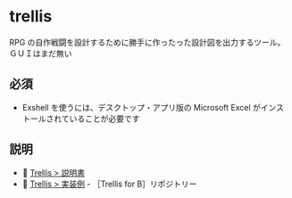 # trellis

RPG の自作戦闘を設計するために勝手に作ったった設計図を出力するツール。ＧＵＩはまだ無い  


## 必須

* Exshell を使うには、デスクトップ・アプリ版の Microsoft Excel がインストールされていることが必要です


## 説明

* 📖 [Trellis > 説明書](https://github.com/muzudho/trellis/tree/main/docs)
* 📖 [Trellis > 実装例](https://github.com/muzudho/trellis-for-b) - ［Trellis for B］リポジトリー
